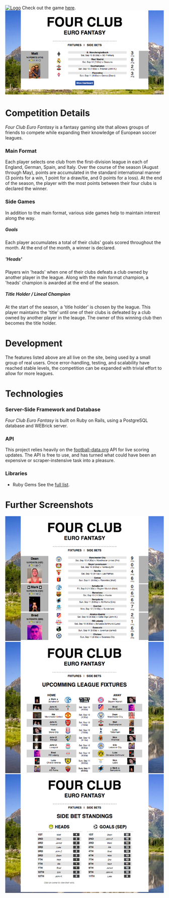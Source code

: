 [![Logo](assets/images/logo.png)](http://www.kor-league.herokuapp.com)
Check out the game [here](http://www.kor-league.herokuapp.com).
![Screenshot](app/assets/images/screenshot_main.png)
# Competition Details
*Four Club Euro Fantasy* is a fantasy gaming site that allows groups of friends to compete while expanding their knowledge of European soccer leagues.
### Main Format
Each player selects one club from the first-division league in each of England, German, Spain, and Italy. Over the course of the season (August through May), points are accumulated in the standard international manner (3 points for a win, 1 point for a draw/tie, and 0 points for a loss). At the end of the season, the player with the most points between their four clubs is declared the winner.
### Side Games
In addition to the main format, various side games help to maintain interest along the way.
##### Goals
Each player accumulates a total of their clubs' goals scored throughout the month. At the end of the month, a winner is declared.
##### 'Heads'
Players win 'heads' when one of their clubs defeats a club owned by another player in the league. Along with the main format champion, a 'heads' champion is awarded at the end of the season.
##### Title Holder / Lineal Champion
At the start of the season, a 'title holder' is chosen by the league. This player maintains the 'title' until one of their clubs is defeated by a club owned by another player in the leauge. The owner of this winning club then becomes the title holder.
# Development
The features listed above are all live on the site, being used by a small group of real users. Once error-handling, testing, and scalability have reached stable levels, the competition can be expanded with trivial effort to allow for more leagues.
# Technologies
### Server-Side Framework and Database
*Four Club Euro Fantasy* is built on Ruby on Rails, using a PostgreSQL database and WEBrick server.
### API
This project relies heavily on the [football-data.org](http://api.football-data.org/index) API for live scoring updates. The API is free to use, and has turned what could have been an expensive or scraper-instensive task into a pleasure.
### Libraries
- Ruby Gems
See the [full list](https://github.com/Andrelton/kor-league/blob/master/Gemfile).
# Further Screenshots
![Main page](app/assets/images/screenshot_1.png)
![Fixtures page](app/assets/images/screenshot_2.png)
![Side-bets page](app/assets/images/screenshot_3.png)

